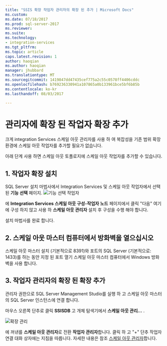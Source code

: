 ```yaml
---
title: "SSIS 확장 작업자 관리자의 확장 된 추가 | Microsoft Docs"
ms.custom: 
ms.date: 07/18/2017
ms.prod: sql-server-2017
ms.reviewer: 
ms.suite: 
ms.technology:
- integration-services
ms.tgt_pltfrm: 
ms.topic: article
caps.latest.revision: 1
author: haoqian
ms.author: haoqian
manager: jhubbard
ms.translationtype: MT
ms.sourcegitcommit: 1419847dd47435cef775a2c55c0578ff4406cddc
ms.openlocfilehash: b769236330941a107865a0b133961bce5bf6b85b
ms.contentlocale: ko-kr
ms.lasthandoff: 08/03/2017

---
```

# <a name="add-a-scale-out-worker-with-scale-out-manager"></a>관리자에 확장 된 작업자 확장 추가

크게 integration Services 스케일 아웃 관리자를 사용 하 여 복잡성을 기존 범위 확장 환경에 스케일 아웃 작업자를 추가할 필요가 없습니다. 

아래 단계 사용 하면 스케일 아웃 토폴로지에 스케일 아웃 작업자를 추가할 수 있습니다.

## <a name="1-install-scale-out-worker"></a>1. 작업자 확장 설치
SQL Server 설치 마법사에서 Integration Services 및 스케일 아웃 작업자에서 선택 된 **기능 선택** 페이지. 
![기능 선택 작업자](media/feature-select-worker.PNG)

에 **Integration Services 스케일 아웃 구성-작업자 노드** 페이지에서 클릭 "다음" 여기에 구성 하지 않고 사용 하 **스케일 아웃 관리자** 설치 후 구성을 수행 해야 합니다.

설치 마법사를 완료 합니다.

## <a name="2-open-firewall-on-scale-out-master-computer"></a>2. 스케일 아웃 마스터 컴퓨터에서 방화벽을 열으십시오
스케일 아웃 마스터 설치 (기본적으로 8391)와 포트의 SQL Server (기본적으로: 1433)를 하는 동안 지정 된 포트 열기 스케일 아웃 마스터 컴퓨터에서 Windows 방화벽을 사용 합니다.

## <a name="3-add-scale-out-worker-with-scale-out-manager"></a>3. 작업자 관리자의 확장 된 확장 추가
관리자 권한으로 SQL Server Management Studio를 실행 하 고 스케일 아웃 마스터의 SQL Server 인스턴스에 연결 합니다.

마우스 오른쪽 단추로 클릭 **SSISDB** 고 개체 탐색기에서 **스케일 아웃 관리...** . 

![확장 관리](media/manage-scale-out.PNG)

에 꺼낸를 **스케일 아웃 관리자**로 전환 **작업자 관리자**합니다. 클릭 하 고 "+" 단추 작업자 연결 대화 상자에는 지침을 따릅니다. 자세한 내용은 참조 [스케일 아웃 관리자](integration-services-ssis-scale-out-manager.md)합니다.

